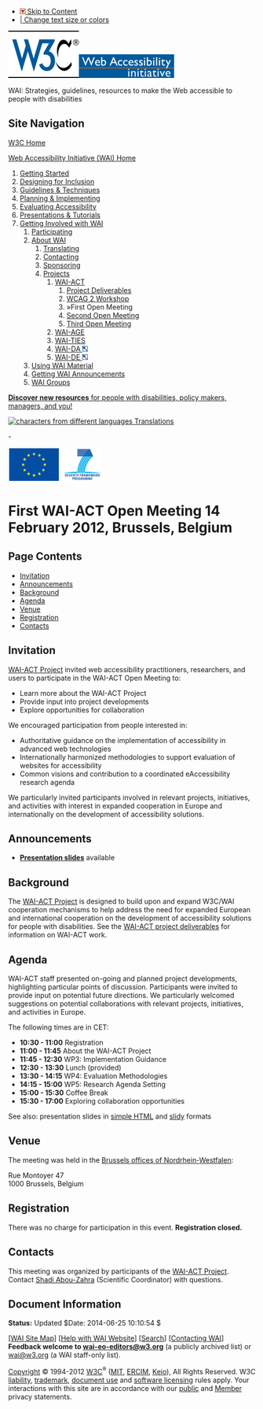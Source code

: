 -   [![](/Icons/downinpage.png) Skip to Content](#skip)
-   [| Change text size or colors](/WAI/changedesign.html)

[![W3C logo](/Icons/w3c_home)](http://www.w3.org/ "W3C Home")[![Web Accessibility initiative](/WAI/images/wai-temp)](http://www.w3.org/WAI/ "WAI Home")

WAI: Strategies, guidelines, resources to make the Web accessible to people with disabilities

Site Navigation
---------------

[W3C Home](http://www.w3.org/)

[Web Accessibility Initiative (WAI) Home](/WAI/)

1.  [Getting Started](../gettingstarted/Overview.html)
2.  [Designing for Inclusion](../users/Overview.html)
3.  [Guidelines & Techniques](../guid-tech.html)
4.  [Planning & Implementing](../managing.html)
5.  [Evaluating Accessibility](../eval/Overview.html)
6.  [Presentations & Tutorials](../train.html)
7.  [Getting Involved with WAI](../about-links.html)
    1.  [Participating](../participation.html)
    2.  [About WAI](../about.html)
        1.  [Translating](../translation.html)
        2.  [Contacting](../contacts.html)
        3.  [Sponsoring](../Sponsor.html)
        4.  [Projects](../about/projects.html)
            1.  [WAI-ACT](./Overview.html)
                1.  [Project Deliverables](deliverables)
                2.  [WCAG 2 Workshop](workshop)
                3.  <span id="current-node"><span class="label"><span id="current-icon">»</span>First Open Meeting</span></span>
                4.  [Second Open Meeting](meeting2)
                5.  [Third Open Meeting](meeting3)
            2.  [WAI-AGE](../WAI-AGE/Overview.html)
            3.  [WAI-TIES](../TIES/Overview.html)
            4.  [WAI-DA ![different format](/Icons/tr.png)](/WAI/WAIDA/)
            5.  [WAI-DE ![different format](/Icons/tr.png)](/WAI/TIDE/FR2.htm)
    3.  [Using WAI Material](../about/usingWAImaterial.html)
    4.  [Getting WAI Announcements](../about/announcements.php)
    5.  [WAI Groups](../groups.html)

[**<span class="underline">Discover new resources</span>** for people with disabilities, policy makers, managers, and you!](http://www.w3.org/WAI/yourWAI)

[![characters from different languages](http://www.w3.org/WAI/images/translations-med-1) Translations](http://www.w3.org/WAI/wai-translations)

<span id="skip">-</span>

<img src="eu.png" alt="EU Flag" width="105" height="70" /> <img src="fp7.png" alt="Seventh Framework Programme logo" width="83" height="70" />

<span id="startcontent">First WAI-ACT Open Meeting <span class="subhead">14 February 2012, Brussels, Belgium</span></span>
==========================================================================================================================

Page Contents
-------------

-   [Invitation](#invitation)
-   [Announcements](#announcements)
-   [Background](#background)
-   [Agenda](#agenda)
-   [Venue](#venue)
-   [Registration](#register)
-   [Contacts](#contacts)

<span id="invitation">Invitation</span>
---------------------------------------

[WAI-ACT Project](Overview) invited web accessibility practitioners, researchers, and users to participate in the WAI-ACT Open Meeting to:

-   Learn more about the WAI-ACT Project
-   Provide input into project developments
-   Explore opportunities for collaboration

We encouraged participation from people interested in:

-   Authoritative guidance on the implementation of accessibility in advanced web technologies
-   Internationally harmonized methodologies to support evaluation of websites for accessibility
-   Common visions and contribution to a coordinated eAccessibility research agenda

We particularly invited participants involved in relevant projects, initiatives, and activities with interest in expanded cooperation in Europe and internationally on the development of accessibility solutions.

<span id="announcements">Announcements</span>
---------------------------------------------

-   **[Presentation slides](http://www.w3.org/WAI/ACT/presentation/meeting1/)** available

<span id="background">Background</span>
---------------------------------------

The [WAI-ACT Project](Overview) is designed to build upon and expand W3C/WAI cooperation mechanisms to help address the need for expanded European and international cooperation on the development of accessibility solutions for people with disabilities. See the [WAI-ACT project deliverables](deliverables) for information on WAI-ACT work.

<span id="agenda">Agenda</span>
-------------------------------

WAI-ACT staff presented on-going and planned project developments, highlighting particular points of discussion. Participants were invited to provide input on potential future directions. We particularly welcomed suggestions on potential collaborations with relevant projects, initiatives, and activities in Europe.

The following times are in CET:

-   **10:30 - 11:00** Registration
-   **11:00 - 11:45** About the WAI-ACT Project
-   **11:45 - 12:30** WP3: Implementation Guidance
-   **12:30 - 13:30** Lunch (provided)
-   **13:30 - 14:15** WP4: Evaluation Methodologies
-   **14:15 - 15:00** WP5: Research Agenda Setting
-   **15:00 - 15:30** Coffee Break
-   **15:30 - 17:00** Exploring collaboration opportunities

See also: presentation slides in [simple HTML](http://www.w3.org/WAI/ACT/presentation/) and [slidy](http://www.w3.org/WAI/ACT/presentation/slidy) formats

<span id="venue">Venue</span>
-----------------------------

The meeting was held in the [Brussels offices of Nordrhein-Westfalen](http://www.mbem.nrw.de/vertretungen-des-landes/bruessel/):

Rue Montoyer 47  
1000 Brussels, Belgium

<span id="register">Registration</span>
---------------------------------------

There was no charge for participation in this event. **Registration closed.**

<span id="contacts">Contacts</span>
-----------------------------------

This meeting was organized by participants of the [WAI-ACT Project](Overview). Contact [Shadi Abou-Zahra](http://www.w3.org/People/shadi/) (Scientific Coordinator) with questions.

**Document Information**
------------------------

**Status:** Updated $Date: 2014-06-25 10:10:54 $

\[[WAI Site Map](http://www.w3.org/WAI/sitemap.html)\] \[[Help with WAI Website](http://www.w3.org/WAI/sitehelp.html)\] \[[Search](http://www.w3.org/WAI/search.php)\] \[[Contacting WAI](/WAI/contacts)\]  
**Feedback welcome to <wai-eo-editors@w3.org>** (a publicly archived list) or <wai@w3.org> (a WAI staff-only list).

[Copyright](/Consortium/Legal/ipr-notice#Copyright) © 1994-2012 [W3C](/)<sup>®</sup> ([MIT](http://www.csail.mit.edu/), [ERCIM](http://www.ercim.org/), [Keio](http://www.keio.ac.jp/)), All Rights Reserved. W3C [liability](/Consortium/Legal/ipr-notice#Legal_Disclaimer), [trademark](/Consortium/Legal/ipr-notice#W3C_Trademarks), [document use](/Consortium/Legal/copyright-documents) and [software licensing](/Consortium/Legal/copyright-software) rules apply. Your interactions with this site are in accordance with our [public](/Consortium/Legal/privacy-statement#Public) and [Member](/Consortium/Legal/privacy-statement#Members) privacy statements.
